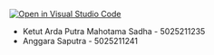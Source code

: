 [![Open in Visual Studio Code](https://classroom.github.com/assets/open-in-vscode-c66648af7eb3fe8bc4f294546bfd86ef473780cde1dea487d3c4ff354943c9ae.svg)](https://classroom.github.com/online_ide?assignment_repo_id=10264425&assignment_repo_type=AssignmentRepo)

- Ketut Arda Putra Mahotama Sadha - 5025211235
- Anggara Saputra - 5025211241
